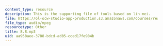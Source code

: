 ```yaml
---
content_type: resource
description: This is the supporting file of tools based on lin mei.
file: https://ol-ocw-studio-app-production.s3.amazonaws.com/courses/res-21g-003-learning-chinese-a-foundation-course-in-mandarin-spring-2011/aa958aee3788bdcdad85cced17fe984b_8.8.mp3
file_type: audio/mpeg
resourcetype: Other
title: 8.8.mp3
uid: aa958aee-3788-bdcd-ad85-cced17fe984b
---
```

